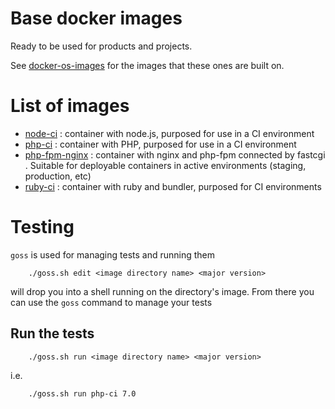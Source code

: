# Base docker images

Ready to be used for products and projects.

See [docker-os-images](github.com/ushahidi/docker-os-images) for the images
that these ones are built on.


# List of images

* [node-ci](node-ci/README.md) : container with node.js, purposed for use in a CI environment
* [php-ci](php-ci/README.md) : container with PHP, purposed for use in a CI environment
* [php-fpm-nginx](php-fpm-nginx/README.md) : container with nginx and php-fpm connected by fastcgi . Suitable for deployable containers in active environments (staging, production, etc)
* [ruby-ci](ruby-ci) : container with ruby and bundler, purposed for CI environments

# Testing

`goss` is used for managing tests and running them

        ./goss.sh edit <image directory name> <major version>

will drop you into a shell running on the directory's image. From there you can use the `goss` command to
manage your tests

## Run the tests

        ./goss.sh run <image directory name> <major version>

i.e.

        ./goss.sh run php-ci 7.0
